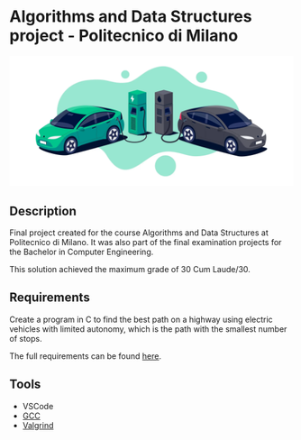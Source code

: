 # Algorithms and Data Structures project - Politecnico di Milano

<img src="https://github.com/kevinziroldi/best-path-finder/blob/main/img.jpg">

## Description
Final project created for the course Algorithms and Data Structures at Politecnico di Milano.
It was also part of the final examination projects for the Bachelor in Computer Engineering.

This solution achieved the maximum grade of 30 Cum Laude/30.

## Requirements
Create a program in C to find the best path on a highway using electric vehicles with limited autonomy, which is the path with the smallest number of stops. 

The full requirements can be found [here](https://github.com/kevinziroldi/best-path-finder/blob/main/requirements.pdf).

## Tools
* VSCode
* [GCC](https://gcc.gnu.org/)
* [Valgrind](https://valgrind.org/)
